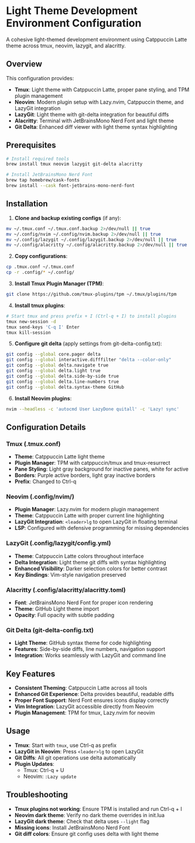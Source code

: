 # Light Theme Development Environment Configuration

A cohesive light-themed development environment using Catppuccin Latte theme across tmux, neovim, lazygit, and alacritty.

## Overview

This configuration provides:
- **Tmux**: Light theme with Catppuccin Latte, proper pane styling, and TPM plugin management
- **Neovim**: Modern plugin setup with Lazy.nvim, Catppuccin theme, and LazyGit integration  
- **LazyGit**: Light theme with git-delta integration for beautiful diffs
- **Alacritty**: Terminal with JetBrainsMono Nerd Font and light theme
- **Git Delta**: Enhanced diff viewer with light theme syntax highlighting

## Prerequisites

```bash
# Install required tools
brew install tmux neovim lazygit git-delta alacritty

# Install JetBrainsMono Nerd Font
brew tap homebrew/cask-fonts
brew install --cask font-jetbrains-mono-nerd-font
```

## Installation

1. **Clone and backup existing configs** (if any):
```bash
mv ~/.tmux.conf ~/.tmux.conf.backup 2>/dev/null || true
mv ~/.config/nvim ~/.config/nvim.backup 2>/dev/null || true
mv ~/.config/lazygit ~/.config/lazygit.backup 2>/dev/null || true
mv ~/.config/alacritty ~/.config/alacritty.backup 2>/dev/null || true
```

2. **Copy configurations**:
```bash
cp .tmux.conf ~/.tmux.conf
cp -r .config/* ~/.config/
```

3. **Install Tmux Plugin Manager (TPM)**:
```bash
git clone https://github.com/tmux-plugins/tpm ~/.tmux/plugins/tpm
```

4. **Install tmux plugins**:
```bash
# Start tmux and press prefix + I (Ctrl-q + I) to install plugins
tmux new-session -d
tmux send-keys 'C-q I' Enter
tmux kill-session
```

5. **Configure git delta** (apply settings from git-delta-config.txt):
```bash
git config --global core.pager delta
git config --global interactive.difffilter "delta --color-only"
git config --global delta.navigate true
git config --global delta.light true
git config --global delta.side-by-side true
git config --global delta.line-numbers true
git config --global delta.syntax-theme GitHub
```

6. **Install Neovim plugins**:
```bash
nvim --headless -c 'autocmd User LazyDone quitall' -c 'Lazy! sync'
```

## Configuration Details

### Tmux (.tmux.conf)
- **Theme**: Catppuccin Latte light theme
- **Plugin Manager**: TPM with catppuccin/tmux and tmux-resurrect
- **Pane Styling**: Light gray background for inactive panes, white for active
- **Borders**: Purple active borders, light gray inactive borders
- **Prefix**: Changed to Ctrl-q

### Neovim (.config/nvim/)
- **Plugin Manager**: Lazy.nvim for modern plugin management
- **Theme**: Catppuccin Latte with proper current line highlighting
- **LazyGit Integration**: `<leader>lg` to open LazyGit in floating terminal
- **LSP**: Configured with defensive programming for missing dependencies

### LazyGit (.config/lazygit/config.yml)
- **Theme**: Catppuccin Latte colors throughout interface
- **Delta Integration**: Light theme git diffs with syntax highlighting
- **Enhanced Visibility**: Darker selection colors for better contrast
- **Key Bindings**: Vim-style navigation preserved

### Alacritty (.config/alacritty/alacritty.toml)
- **Font**: JetBrainsMono Nerd Font for proper icon rendering
- **Theme**: GitHub Light theme import
- **Opacity**: Full opacity with subtle padding

### Git Delta (git-delta-config.txt)
- **Light Theme**: GitHub syntax theme for code highlighting
- **Features**: Side-by-side diffs, line numbers, navigation support
- **Integration**: Works seamlessly with LazyGit and command line

## Key Features

- **Consistent Theming**: Catppuccin Latte across all tools
- **Enhanced Git Experience**: Delta provides beautiful, readable diffs
- **Proper Font Support**: Nerd Font ensures icons display correctly
- **Vim Integration**: LazyGit accessible directly from Neovim
- **Plugin Management**: TPM for tmux, Lazy.nvim for neovim

## Usage

- **Tmux**: Start with `tmux`, use Ctrl-q as prefix
- **LazyGit in Neovim**: Press `<leader>lg` to open LazyGit
- **Git Diffs**: All git operations use delta automatically
- **Plugin Updates**: 
  - Tmux: Ctrl-q + U
  - Neovim: `:Lazy update`

## Troubleshooting

- **Tmux plugins not working**: Ensure TPM is installed and run Ctrl-q + I
- **Neovim dark theme**: Verify no dark theme overrides in init.lua
- **LazyGit dark theme**: Check that delta uses `--light` flag
- **Missing icons**: Install JetBrainsMono Nerd Font
- **Git diff colors**: Ensure git config uses delta with light theme